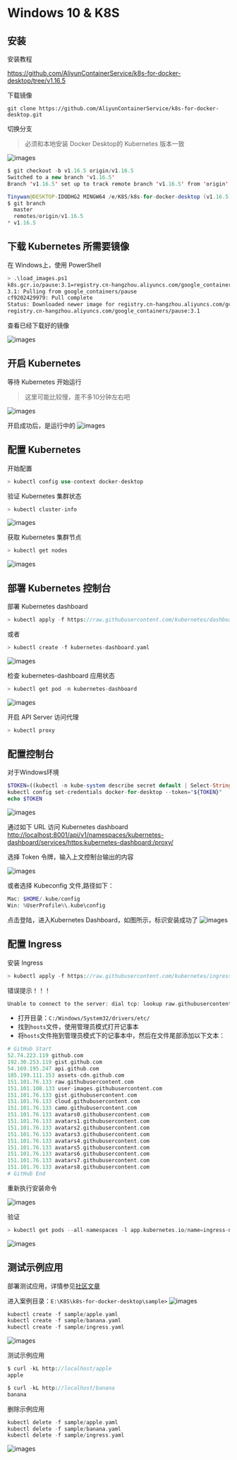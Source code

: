 # Windows 10 & K8S

## 安装

安装教程

https://github.com/AliyunContainerService/k8s-for-docker-desktop/tree/v1.16.5

下载镜像
```
git clone https://github.com/AliyunContainerService/k8s-for-docker-desktop.git
```

切换分支
> 必须和本地安装 Docker Desktop的 Kubernetes 版本一致

![images](./images/k8s-version.jpg)

```java
$ git checkout -b v1.16.5 origin/v1.16.5
Switched to a new branch 'v1.16.5'
Branch 'v1.16.5' set up to track remote branch 'v1.16.5' from 'origin'.

Tinywan@DESKTOP-IDODHG2 MINGW64 /e/K8S/k8s-for-docker-desktop (v1.16.5)
$ git branch
  master
  remotes/origin/v1.16.5
* v1.16.5
```

## 下载 Kubernetes 所需要镜像

在 Windows上，使用 PowerShell
```bash
> .\load_images.ps1
k8s.gcr.io/pause:3.1=registry.cn-hangzhou.aliyuncs.com/google_containers/pause:3.1
3.1: Pulling from google_containers/pause
cf9202429979: Pull complete                                                                                             Digest: sha256:759c3f0f6493093a9043cc813092290af69029699ade0e3dbe024e968fcb7cca
Status: Downloaded newer image for registry.cn-hangzhou.aliyuncs.com/google_containers/pause:3.1
registry.cn-hangzhou.aliyuncs.com/google_containers/pause:3.1
```

查看已经下载好的镜像

![images](./images/k8s-images.jpg)

## 开启 Kubernetes

等待 Kubernetes 开始运行

> 这里可能比较慢，差不多10分钟左右吧

![images](./images/k8s-start.jpg)

开启成功后，是运行中的
![images](./images/k8s-start-success.jpg)

## 配置 Kubernetes

开始配置
```php
> kubectl config use-context docker-desktop
```

验证 Kubernetes 集群状态
```php
> kubectl cluster-info
```
![images](./images/k8s-cluster-info.jpg)

获取 Kubernetes 集群节点
```php
> kubectl get nodes
```
![images](./images/k8s-get-nodes.jpg)

## 部署 Kubernetes 控制台

部署 Kubernetes dashboard
```php
> kubectl apply -f https://raw.githubusercontent.com/kubernetes/dashboard/v2.0.0-rc5/aio/deploy/recommended.yaml
```

或者
```php
> kubectl create -f kubernetes-dashboard.yaml
```
![images](./images/k8s-dashboard.jpg)

检查 kubernetes-dashboard 应用状态
```php
> kubectl get pod -n kubernetes-dashboard
```
![images](./images/k8s-dashboard-pod.jpg)

开启 API Server 访问代理
```php
> kubectl proxy
```

## 配置控制台

对于Windows环境
```php
$TOKEN=((kubectl -n kube-system describe secret default | Select-String "token:") -split " +")[1]
kubectl config set-credentials docker-for-desktop --token="${TOKEN}"
echo $TOKEN
```
![images](./images/k8s-token.jpg)

通过如下 URL 访问 Kubernetes dashboard
[http://localhost:8001/api/v1/namespaces/kubernetes-dashboard/services/https:kubernetes-dashboard:/proxy/](http://localhost:8001/api/v1/namespaces/kubernetes-dashboard/services/https:kubernetes-dashboard:/proxy/)

选择 Token 令牌，输入上文控制台输出的内容

![images](./images/k8s-token-dis.jpg)

或者选择 Kubeconfig 文件,路径如下：
```php
Mac: $HOME/.kube/config
Win: %UserProfile%\.kube\config
```
点击登陆，进入Kubernetes Dashboard，如图所示，标识安装成功了
![images](./images/k8s-dashboard-home.jpg)


## 配置 Ingress

安装 Ingress
```php
> kubectl apply -f https://raw.githubusercontent.com/kubernetes/ingress-nginx/controller-0.32.0/deploy/static/provider/cloud/deploy.yaml
```
错误提示！！！
```php
Unable to connect to the server: dial tcp: lookup raw.githubusercontent.com: getaddrinfow: The requested name is valid, but no data of the requested type was found.
```
* 打开目录：`C:/Windows/System32/drivers/etc/`
* 找到`hosts`文件，使用管理员模式打开记事本
* 将`hosts`文件拖到管理员模式下的记事本中，然后在文件尾部添加以下文本：

```php
# GitHub Start
52.74.223.119 github.com
192.30.253.119 gist.github.com
54.169.195.247 api.github.com
185.199.111.153 assets-cdn.github.com
151.101.76.133 raw.githubusercontent.com
151.101.108.133 user-images.githubusercontent.com
151.101.76.133 gist.githubusercontent.com
151.101.76.133 cloud.githubusercontent.com
151.101.76.133 camo.githubusercontent.com
151.101.76.133 avatars0.githubusercontent.com
151.101.76.133 avatars1.githubusercontent.com
151.101.76.133 avatars2.githubusercontent.com
151.101.76.133 avatars3.githubusercontent.com
151.101.76.133 avatars4.githubusercontent.com
151.101.76.133 avatars5.githubusercontent.com
151.101.76.133 avatars6.githubusercontent.com
151.101.76.133 avatars7.githubusercontent.com
151.101.76.133 avatars8.githubusercontent.com
# GitHub End
```

重新执行安装命令

![images](./images/k8s-ingress.jpg)

验证
```php
> kubectl get pods --all-namespaces -l app.kubernetes.io/name=ingress-nginx
```
![images](./images/k8s-ingress-nginx.jpg)

## 测试示例应用

部署测试应用，详情参见[社区文章](https://matthewpalmer.net/kubernetes-app-developer/articles/kubernetes-ingress-guide-nginx-example.html)

进入案例目录：`E:\K8S\k8s-for-docker-desktop\sample>`
![images](./images/k8s-sample.jpg)

```php
kubectl create -f sample/apple.yaml
kubectl create -f sample/banana.yaml
kubectl create -f sample/ingress.yaml
```
![images](./images/k8s-sample-create.jpg)

测试示例应用
```php
$ curl -kL http://localhost/apple
apple

$ curl -kL http://localhost/banana
banana
```

删除示例应用
```php
kubectl delete -f sample/apple.yaml
kubectl delete -f sample/banana.yaml
kubectl delete -f sample/ingress.yaml
```
![images](./images/k8s-sample-delete.jpg)